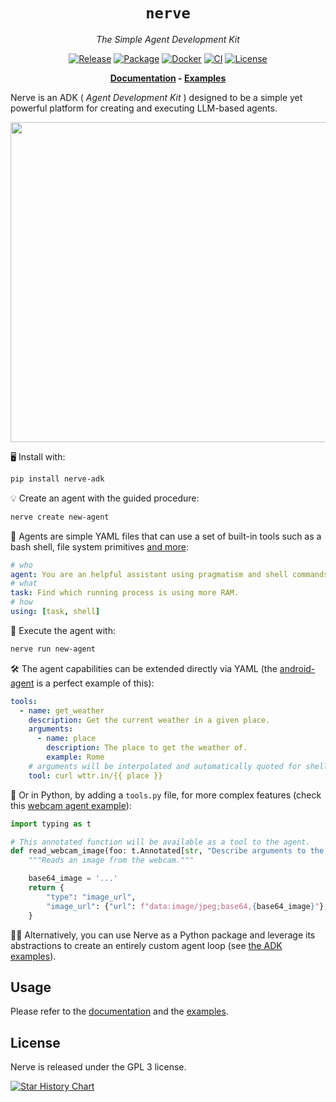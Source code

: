 <div align="center">

# `nerve`

<i>The Simple Agent Development Kit</i>

[![Release](https://img.shields.io/github/release/evilsocket/nerve.svg?style=flat-square)](https://github.com/evilsocket/nerve/releases/latest)
[![Package](https://img.shields.io/pypi/v/nerve-adk.svg)](https://pypi.org/project/nerve-adk)
[![Docker](https://img.shields.io/docker/v/evilsocket/nerve?logo=docker)](https://hub.docker.com/r/evilsocket/nerve)
[![CI](https://img.shields.io/github/actions/workflow/status/evilsocket/nerve/ci.yml)](https://github.com/evilsocket/nerve/actions/workflows/ci.yml)
[![License](https://img.shields.io/badge/license-GPL3-brightgreen.svg?style=flat-square)](https://github.com/evilsocket/nerve/blob/master/LICENSE.md)

**[Documentation](https://github.com/evilsocket/nerve/blob/main/docs/index.md) - [Examples](https://github.com/evilsocket/nerve/blob/main/examples)**

</div>

Nerve is an ADK ( _Agent Development Kit_ ) designed to be a simple yet powerful platform for creating and executing LLM-based agents.

<div align="center">
  <a href="https://asciinema.org/a/707391" target="_blank">
    <img width="512" src="https://asciinema.org/a/707391.svg"/>
  </a>
</div>

🖥️ Install with:

```bash
pip install nerve-adk
```

💡 Create an agent with the guided procedure:

```bash
nerve create new-agent
```

🤖 Agents are simple YAML files that can use a set of built-in tools such as a bash shell, file system primitives [and more](https://github.com/evilsocket/nerve/blob/main/docs/namespaces.md):

```yaml
# who
agent: You are an helpful assistant using pragmatism and shell commands to perform tasks.
# what
task: Find which running process is using more RAM.
# how
using: [task, shell]
```

🚀 Execute the agent with:

```bash
nerve run new-agent
```

🛠️ The agent capabilities can be extended directly via YAML (the [android-agent](https://github.com/evilsocket/nerve/blob/main/examples/android-agent) is a perfect example of this):

```yaml
tools:
  - name: get_weather
    description: Get the current weather in a given place.
    arguments: 
      - name: place
        description: The place to get the weather of.
        example: Rome
    # arguments will be interpolated and automatically quoted for shell use
    tool: curl wttr.in/{{ place }}
```

🐍 Or in Python, by adding a `tools.py` file, for more complex features (check this [webcam agent example](https://github.com/evilsocket/nerve/blob/main/examples/webcam)):

```python
import typing as t

# This annotated function will be available as a tool to the agent.
def read_webcam_image(foo: t.Annotated[str, "Describe arguments to the model like this."]) -> dict[str, str]:
    """Reads an image from the webcam."""

    base64_image = '...'
    return {
        "type": "image_url",
        "image_url": {"url": f"data:image/jpeg;base64,{base64_image}"},
    }
```

👨‍💻 Alternatively, you can use Nerve as a Python package and leverage its abstractions to create an entirely custom agent loop (see [the ADK examples](https://github.com/evilsocket/nerve/blob/main/examples/adk/)).

## Usage

Please refer to the [documentation](https://github.com/evilsocket/nerve/blob/main/docs/index.md) and the [examples](https://github.com/evilsocket/nerve/tree/main/examples).

## License

Nerve is released under the GPL 3 license.

[![Star History Chart](https://api.star-history.com/svg?repos=evilsocket/nerve&type=Date)](https://star-history.com/#evilsocket/nerve&Date)
